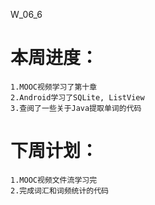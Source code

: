 W_06_6

# 本周进度：

	1.MOOC视频学习了第十章
	2.Android学习了SQLite, ListView
	3.查阅了一些关于Java提取单词的代码

# 下周计划：

	1.MOOC视频文件流学习完
	2.完成词汇和词频统计的代码

